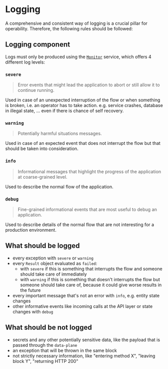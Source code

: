 # Logging

A comprehensive and consistent way of logging is a crucial pillar for operability. Therefore, the following rules should be followed:

## Logging component

Logs must only be produced using the [`Monitor`](../../spi/core-spi/src/main/java/org/eclipse/dataspaceconnector/spi/monitor/Monitor.java) service, 
which offers 4 different log levels:

### `severe` 
> Error events that might lead the application to abort or still allow it to continue running.

Used in case of an unexpected interruption of the flow or when something is broken, i.e. an operator has to take action. 
e.g. service crashes, database in illegal state, ... even if there is chance of self recovery.

### `warning`
> Potentially harmful situations messages.

Used in case of an expected event that does not interrupt the flow but that should be taken into consideration. 
 
### `info`
> Informational messages that highlight the progress of the application at coarse-grained level.
 
Used to describe the normal flow of the application.
 
### `debug` 
> Fine-grained informational events that are most useful to debug an application.
 
Used to describe details of the normal flow that are not interesting for a production environment.

## What should be logged
- every exception with `severe` or `warning`
- every `Result` object evaluated as `failed`: 
  - with `severe` if this is something that interrupts the flow and someone should take care of immediately
  - with `warning` if this is something that doesn't interrupts the flow but someone should take care of, because it could give worse results in the future
- every important message that's not an error with `info`, e.g. entity state changes
- other informative events like incoming calls at the API layer or state changes with `debug`

## What should be not logged

- secrets and any other potentially sensitive data, like the payload that is passed through the `data-plane`
- an exception that will be thrown in the same block
- not strictly necessary information, like "entering method X", "leaving block Y", "returning HTTP 200"